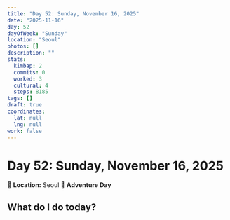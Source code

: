 ```yaml
---
title: "Day 52: Sunday, November 16, 2025"
date: "2025-11-16"
day: 52
dayOfWeek: "Sunday"
location: "Seoul"
photos: []
description: ""
stats:
  kimbap: 2
  commits: 0
  worked: 3
  cultural: 4
  steps: 8185
tags: []
draft: true
coordinates:
  lat: null
  lng: null
work: false
---
```

# Day 52: Sunday, November 16, 2025

📍 **Location:** Seoul
🎒 **Adventure Day**

## What do I do today?


